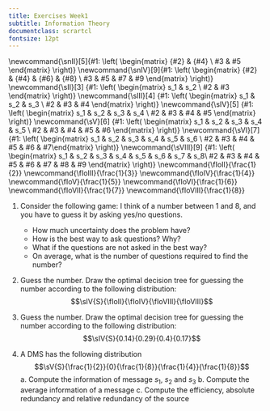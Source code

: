 ```yaml
---
title: Exercises Week1
subtitle: Information Theory
documentclass: scrartcl
fontsize: 12pt
---
```


\newcommand{\snII}[5]{#1: \left( \begin{matrix} {#2} & {#4} \\ #3 & #5 \end{matrix} \right)}
\newcommand{\snIV}[9]{#1: \left( \begin{matrix} {#2} & {#4} & {#6} & {#8} \\ #3 & #5 & #7 & #9 \end{matrix} \right)}
\newcommand{\sII}[3] {#1: \left( \begin{matrix} s_1 & s_2 \\ #2 & #3 \end{matrix} \right)}
\newcommand{\sIII}[4] {#1: \left( \begin{matrix} s_1 & s_2 & s_3 \\ #2 & #3 & #4 \end{matrix} \right)}
\newcommand{\sIV}[5] {#1: \left( \begin{matrix} s_1 & s_2 & s_3 & s_4 \\ #2 & #3 & #4  & #5 \end{matrix} \right)}
\newcommand{\sV}[6] {#1: \left( \begin{matrix} s_1 & s_2 & s_3 & s_4 & s_5 \\ #2 & #3 & #4  & #5 & #6 \end{matrix} \right)}
\newcommand{\sVI}[7] {#1: \left( \begin{matrix} s_1 & s_2 & s_3 & s_4 & s_5 & s_6 \\ #2 & #3 & #4 & #5 & #6 & #7\end{matrix} \right)}
\newcommand{\sVIII}[9] {#1: \left( \begin{matrix} s_1 & s_2 & s_3 & s_4 & s_5 & s_6 & s_7 & s_8\\ #2 & #3 & #4 & #5 & #6 & #7 & #8 & #9 \end{matrix} \right)}
\newcommand{\fIoII}{\frac{1}{2}}
\newcommand{\fIoIII}{\frac{1}{3}}
\newcommand{\fIoIV}{\frac{1}{4}}
\newcommand{\fIoV}{\frac{1}{5}}
\newcommand{\fIoVI}{\frac{1}{6}}
\newcommand{\fIoVII}{\frac{1}{7}}
\newcommand{\fIoVIII}{\frac{1}{8}}

1. Consider the following game: I think of a number between 1 and 8, and you have to guess it by asking
yes/no questions.
    * How much uncertainty does the problem have?
    * How is the best way to ask questions? Why?
    * What if the questions are not asked in the best way?
    * On average, what is the number of questions required to find the number?

2. Guess the number. Draw the optimal decision tree for guessing the number according to the following distribution:
$$\sIV{S}{\fIoII}{\fIoIV}{\fIoVIII}{\fIoVIII}$$

3. Guess the number. Draw the optimal decision tree for guessing the number according to the following distribution:
$$\sIV{S}{0.14}{0.29}{0.4}{0.17}$$

4. A DMS has the following distribution
$$\sV{S}{\frac{1}{2}}{0}{\frac{1}{8}}{\frac{1}{4}}{\frac{1}{8}}$$
    a. Compute the information of message $s_1$, $s_2$ and $s_3$
    b. Compute the average information of a message
    c. Compute the efficiency, absolute redundancy and relative redundancy of the source
